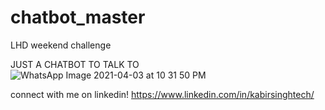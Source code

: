 # chatbot_master
LHD weekend challenge

JUST A CHATBOT TO TALK TO
![WhatsApp Image 2021-04-03 at 10 31 50 PM](https://user-images.githubusercontent.com/69685373/113485672-71e4ee80-94cc-11eb-9909-f1fde7a67ca0.jpeg)


connect with me on linkedin! https://www.linkedin.com/in/kabirsinghtech/
